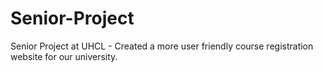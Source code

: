 # Senior-Project
Senior Project at UHCL - Created a more user friendly course registration website for our university.
